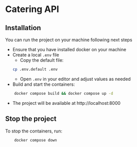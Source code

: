 # Catering API

## Installation
You can run the project on your machine following next steps 
- Ensure that you have installed docker on your machine
- Create a local `.env` file
    - Copy the default file:
    ```bash
    cp .env.default .env
    ```
    - Open `.env` in your editor and adjust values as needed
- Build and start the containers:
```bash
    docker compose build && docker compose up -d
```
- The project will be available at http://localhost:8000

## Stop the project
To stop the containers, run:
```bash
    docker compose down
```